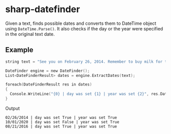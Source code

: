 # sharp-datefinder
Given a text, finds possible dates and converts them to DateTime object using `DateTime.Parse()`.
It also checks if the day or the year were specified in the original text date.

## Example
```c
string text = "See you on February 26, 2014. Remember to buy milk for the October 2020 deadline. Today, 21st August 2016.";

DateFinder engine = new DateFinder();
List<DateFinderResult> dates = engine.ExtractDates(text);

foreach(DateFinderResult res in dates)
{
  Console.WriteLine("{0} | day was set {1} | year was set {2}", res.Date.ToShortDateString(), res.IsDaySet, res.IsYearSet);
}
```

Output
```
02/26/2014 | day was set True | year was set True
10/01/2020 | day was set False | year was set True
08/21/2016 | day was set True | year was set True
```
